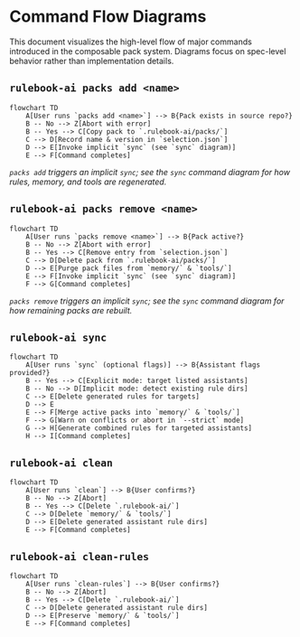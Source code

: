 # Command Flow Diagrams

This document visualizes the high-level flow of major commands introduced in the composable pack system. Diagrams focus on
spec-level behavior rather than implementation details.

## `rulebook-ai packs add <name>`

```mermaid
flowchart TD
    A[User runs `packs add <name>`] --> B{Pack exists in source repo?}
    B -- No --> Z[Abort with error]
    B -- Yes --> C[Copy pack to `.rulebook-ai/packs/`]
    C --> D[Record name & version in `selection.json`]
    D --> E[Invoke implicit `sync` (see `sync` diagram)]
    E --> F[Command completes]
```

*`packs add` triggers an implicit `sync`; see the `sync` command diagram for how rules, memory, and tools are regenerated.*

## `rulebook-ai packs remove <name>`

```mermaid
flowchart TD
    A[User runs `packs remove <name>`] --> B{Pack active?}
    B -- No --> Z[Abort with error]
    B -- Yes --> C[Remove entry from `selection.json`]
    C --> D[Delete pack from `.rulebook-ai/packs/`]
    D --> E[Purge pack files from `memory/` & `tools/`]
    E --> F[Invoke implicit `sync` (see `sync` diagram)]
    F --> G[Command completes]
```

*`packs remove` triggers an implicit `sync`; see the `sync` command diagram for how remaining packs are rebuilt.*

## `rulebook-ai sync`

```mermaid
flowchart TD
    A[User runs `sync` (optional flags)] --> B{Assistant flags provided?}
    B -- Yes --> C[Explicit mode: target listed assistants]
    B -- No --> D[Implicit mode: detect existing rule dirs]
    C --> E[Delete generated rules for targets]
    D --> E
    E --> F[Merge active packs into `memory/` & `tools/`]
    F --> G[Warn on conflicts or abort in `--strict` mode]
    G --> H[Generate combined rules for targeted assistants]
    H --> I[Command completes]
```

## `rulebook-ai clean`

```mermaid
flowchart TD
    A[User runs `clean`] --> B{User confirms?}
    B -- No --> Z[Abort]
    B -- Yes --> C[Delete `.rulebook-ai/`]
    C --> D[Delete `memory/` & `tools/`]
    D --> E[Delete generated assistant rule dirs]
    E --> F[Command completes]
```

## `rulebook-ai clean-rules`

```mermaid
flowchart TD
    A[User runs `clean-rules`] --> B{User confirms?}
    B -- No --> Z[Abort]
    B -- Yes --> C[Delete `.rulebook-ai/`]
    C --> D[Delete generated assistant rule dirs]
    D --> E[Preserve `memory/` & `tools/`]
    E --> F[Command completes]
```

